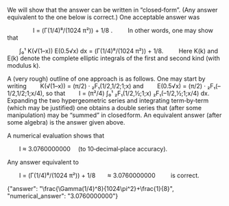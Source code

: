 We will show that the answer can be written in “closed‐form”. (Any answer equivalent to the one below is correct.) One acceptable answer was

  
  I = (Γ(1/4)⁸/(1024 π²)) + 1/8 .
  
In other words, one may show that

  ∫₀¹ K(√(1–x)) E(0.5√x) dx = (Γ(1/4)⁸/(1024 π²)) + 1/8.
  
Here K(k) and E(k) denote the complete elliptic integrals of the first and second kind (with modulus k).

A (very rough) outline of one approach is as follows. One may start by writing
  K(√(1–x)) = (π/2) · ₂F₁(1/2,1/2;1;x)
and
  E(0.5√x) = (π/2) · ₂F₁(–1/2,1/2;1;x/4),
so that
  I = (π²/4) ∫₀¹ ₂F₁(1/2,½;1;x) ₂F₁(–1/2,½;1;x/4) dx.
Expanding the two hypergeometric series and integrating term‐by‐term (which may be justified) one obtains a double series that (after some manipulation) may be “summed” in closed form. An equivalent answer (after some algebra) is the answer given above.

A numerical evaluation shows that

  I ≈ 3.0760000000  (to 10‐decimal‐place accuracy).

Any answer equivalent to

  I = (Γ(1/4)⁸/(1024 π²)) + 1/8  ≈ 3.0760000000
  
is correct.

{"answer": "\\frac{\\Gamma(1/4)^8}{1024\\pi^2}+\\frac{1}{8}", "numerical_answer": "3.0760000000"}